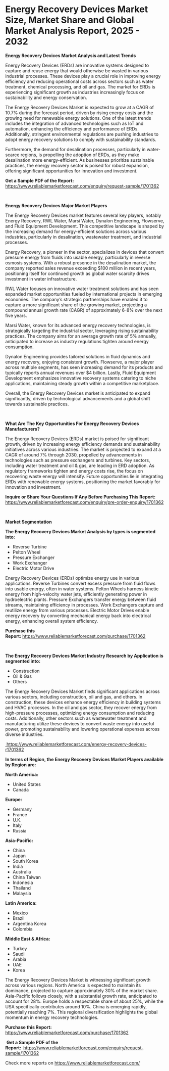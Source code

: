 <p><h1>Energy Recovery Devices Market Size, Market Share and Global Market Analysis Report, 2025 - 2032</h1></p><p><strong>Energy Recovery Devices Market Analysis and Latest Trends</strong></p>
<p><p>Energy Recovery Devices (ERDs) are innovative systems designed to capture and reuse energy that would otherwise be wasted in various industrial processes. These devices play a crucial role in improving energy efficiency and reducing operational costs across sectors such as water treatment, chemical processing, and oil and gas. The market for ERDs is experiencing significant growth as industries increasingly focus on sustainability and energy conservation.</p><p>The Energy Recovery Devices Market is expected to grow at a CAGR of 10.7% during the forecast period, driven by rising energy costs and the growing need for renewable energy solutions. One of the latest trends includes the integration of advanced technologies such as IoT and automation, enhancing the efficiency and performance of ERDs. Additionally, stringent environmental regulations are pushing industries to adopt energy recovery solutions to comply with sustainability standards.</p><p>Furthermore, the demand for desalination processes, particularly in water-scarce regions, is propelling the adoption of ERDs, as they make desalination more energy-efficient. As businesses prioritize sustainable practices, the energy recovery sector is poised for robust expansion, offering significant opportunities for innovation and investment.</p></p>
<p><strong>Get a Sample PDF of the Report:&nbsp;</strong> <a href="https://www.reliablemarketforecast.com/enquiry/request-sample/1701362?utm_campaign=3539&utm_medium=2&utm_source=Github&utm_content=ia&utm_term=08042025&utm_id=energy-recovery-devices">https://www.reliablemarketforecast.com/enquiry/request-sample/1701362</a></p>
<p>&nbsp;</p>
<p><strong>Energy Recovery Devices Major Market Players</strong></p>
<p><p>The Energy Recovery Devices market features several key players, notably Energy Recovery, RWL Water, Marsi Water, Dynalon Engineering, Flowserve, and Fluid Equipment Development. This competitive landscape is shaped by the increasing demand for energy-efficient solutions across various industries, particularly in desalination, wastewater treatment, and industrial processes.</p><p>Energy Recovery, a pioneer in the sector, specializes in devices that convert pressure energy from fluids into usable energy, particularly in reverse osmosis systems. With a robust presence in the desalination market, the company reported sales revenue exceeding $100 million in recent years, positioning itself for continued growth as global water scarcity drives investment in water infrastructure.</p><p>RWL Water focuses on innovative water treatment solutions and has seen expanded market opportunities fueled by international projects in emerging economies. The company’s strategic partnerships have enabled it to capture a more significant share of the growing market, projecting a compound annual growth rate (CAGR) of approximately 6-8% over the next five years.</p><p>Marsi Water, known for its advanced energy recovery technologies, is strategically targeting the industrial sector, leveraging rising sustainability practices. The company aims for an average growth rate of 5% annually, anticipated to increase as industry regulations tighten around energy consumption.</p><p>Dynalon Engineering provides tailored solutions in fluid dynamics and energy recovery, enjoying consistent growth. Flowserve, a major player across multiple segments, has seen increasing demand for its products and typically reports annual revenues over $4 billion. Lastly, Fluid Equipment Development emphasizes innovative recovery systems catering to niche applications, maintaining steady growth within a competitive marketplace.</p><p>Overall, the Energy Recovery Devices market is anticipated to expand significantly, driven by technological advancements and a global shift towards sustainable practices.</p></p>
<p>&nbsp;</p>
<p><strong>What Are The Key Opportunities For Energy Recovery Devices Manufacturers?</strong></p>
<p><p>The Energy Recovery Devices (ERDs) market is poised for significant growth, driven by increasing energy efficiency demands and sustainability initiatives across various industries. The market is projected to expand at a CAGR of around 7% through 2030, propelled by advancements in technologies such as pressure exchangers and turbines. Key sectors, including water treatment and oil & gas, are leading in ERD adoption. As regulatory frameworks tighten and energy costs rise, the focus on recovering waste energy will intensify. Future opportunities lie in integrating ERDs with renewable energy systems, positioning the market favorably for innovation and investment.</p></p>
<p><strong>Inquire or Share Your Questions If Any Before Purchasing This Report:</strong> <a href="https://www.reliablemarketforecast.com/enquiry/pre-order-enquiry/1701362?utm_campaign=3539&utm_medium=2&utm_source=Github&utm_content=ia&utm_term=08042025&utm_id=energy-recovery-devices">https://www.reliablemarketforecast.com/enquiry/pre-order-enquiry/1701362</a></p>
<p>&nbsp;</p>
<p><strong>Market Segmentation</strong></p>
<p><strong>The Energy Recovery Devices Market Analysis by types is segmented into:</strong></p>
<p><ul><li>Reverse Turbine</li><li>Pelton Wheel</li><li>Pressure Exchanger</li><li>Work Exchanger</li><li>Electric Motor Drive</li></ul></p>
<p><p>Energy Recovery Devices (ERDs) optimize energy use in various applications. Reverse Turbines convert excess pressure from fluid flows into usable energy, often in water systems. Pelton Wheels harness kinetic energy from high-velocity water jets, efficiently generating power in hydroelectric plants. Pressure Exchangers transfer energy between fluid streams, maintaining efficiency in processes. Work Exchangers capture and reutilize energy from various processes. Electric Motor Drives enable energy recovery by converting mechanical energy back into electrical energy, enhancing overall system efficiency.</p></p>
<p><strong>Purchase this Report:&nbsp;</strong><a href="https://www.reliablemarketforecast.com/purchase/1701362?utm_campaign=3539&utm_medium=2&utm_source=Github&utm_content=ia&utm_term=08042025&utm_id=energy-recovery-devices">https://www.reliablemarketforecast.com/purchase/1701362</a></p>
<p>&nbsp;</p>
<p><strong>The Energy Recovery Devices Market Industry Research by Application is segmented into:</strong></p>
<p><ul><li>Construction</li><li>Oil & Gas</li><li>Others</li></ul></p>
<p><p>The Energy Recovery Devices Market finds significant applications across various sectors, including construction, oil and gas, and others. In construction, these devices enhance energy efficiency in building systems and HVAC processes. In the oil and gas sector, they recover energy from high-pressure processes, optimizing energy consumption and reducing costs. Additionally, other sectors such as wastewater treatment and manufacturing utilize these devices to convert waste energy into useful power, promoting sustainability and lowering operational expenses across diverse industries.</p></p>
<p><a href="https://www.reliablemarketforecast.com/energy-recovery-devices-r1701362?utm_campaign=3539&utm_medium=2&utm_source=Github&utm_content=ia&utm_term=08042025&utm_id=energy-recovery-devices">&nbsp;https://www.reliablemarketforecast.com/energy-recovery-devices-r1701362</a></p>
<p><strong>In terms of Region, the Energy Recovery Devices Market Players available by Region are:</strong></p>
<p>
    <p> <strong> North America: </strong>
        <ul>
            <li>United States</li>
            <li>Canada</li>
        </ul>
        </p> 
    <p> <strong> Europe: </strong>
        <ul>
            <li>Germany</li>
            <li>France</li>
            <li>U.K.</li>
            <li>Italy</li>
            <li>Russia</li>
        </ul>
        </p> 
    <p> <strong> Asia-Pacific: </strong>
        <ul>
            <li>China</li>
            <li>Japan</li>
            <li>South Korea</li>
            <li>India</li>
            <li>Australia</li>
            <li>China Taiwan</li>
            <li>Indonesia</li>
            <li>Thailand</li>
            <li>Malaysia</li>
        </ul>
        </p> 
    <p> <strong> Latin America: </strong>
        <ul>
            <li>Mexico</li>
            <li>Brazil</li>
            <li>Argentina Korea</li>
            <li>Colombia</li>
        </ul>
        </p> 
    <p> <strong> Middle East & Africa: </strong>
        <ul>
            <li>Turkey</li>
            <li>Saudi</li>
            <li>Arabia</li>
            <li>UAE</li>
            <li>Korea</li>
        </ul>
    </p>
    </p>
<p><p>The Energy Recovery Devices Market is witnessing significant growth across various regions. North America is expected to maintain its dominance, projected to capture approximately 30% of the market share. Asia-Pacific follows closely, with a substantial growth rate, anticipated to account for 28%. Europe holds a respectable share of about 25%, while the USA specifically contributes around 10%. China is emerging rapidly, potentially reaching 7%. This regional diversification highlights the global momentum in energy recovery technologies.</p></p>
<p><strong>Purchase this Report: </strong><a href="https://www.reliablemarketforecast.com/purchase/1701362?utm_campaign=3539&utm_medium=2&utm_source=Github&utm_content=ia&utm_term=08042025&utm_id=energy-recovery-devices">https://www.reliablemarketforecast.com/purchase/1701362</a></p>
<p>&nbsp;<strong>Get a Sample PDF of the Report:&nbsp;&nbsp;</strong><a href="https://www.reliablemarketforecast.com/enquiry/request-sample/1701362?utm_campaign=3539&utm_medium=2&utm_source=Github&utm_content=ia&utm_term=08042025&utm_id=energy-recovery-devices">https://www.reliablemarketforecast.com/enquiry/request-sample/1701362</a></p>
<p><strong></strong></p>
<p>Check more reports on <a href="https://www.reliablemarketforecast.com/?utm_campaign=3539&utm_medium=2&utm_source=Github&utm_content=ia&utm_term=08042025&utm_id=energy-recovery-devices">https://www.reliablemarketforecast.com/</a></p>